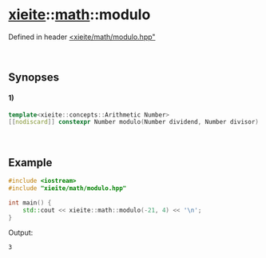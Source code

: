 # [xieite](../../xieite.md)\:\:[math](../../math.md)\:\:modulo
Defined in header [<xieite/math/modulo.hpp"](../../../include/xieite/math/modulo.hpp)

&nbsp;

## Synopses
#### 1)
```cpp
template<xieite::concepts::Arithmetic Number>
[[nodiscard]] constexpr Number modulo(Number dividend, Number divisor) noexcept;
```

&nbsp;

## Example
```cpp
#include <iostream>
#include "xieite/math/modulo.hpp"

int main() {
    std::cout << xieite::math::modulo(-21, 4) << '\n';
}
```
Output:
```
3
```
